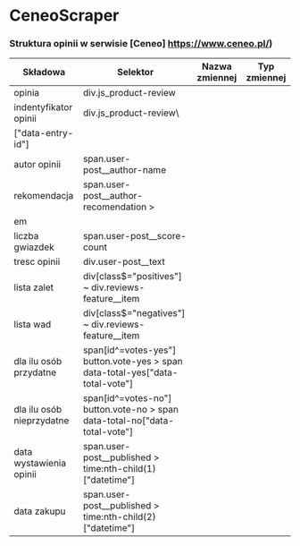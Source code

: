# CeneoScraper

### Struktura opinii w serwisie [Ceneo] https://www.ceneo.pl/) ###

|Składowa|Selektor|Nazwa zmiennej|Typ zmiennej|
|--------|--------|--------------|------------|
|opinia|div.js_product-review|||
|indentyfikator opinii|div.js_product-review\
["data-entry-id"\]|||
|autor opinii|span.user-post__author-name|||
|rekomendacja|span.user-post__author-recomendation > 
em|||
|liczba gwiazdek|span.user-post__score-count|||
|tresc opinii|div.user-post__text|||
|lista zalet|div[class$="positives"] ~ div.reviews-feature__item|||
|lista wad|div[class$="negatives"] ~ div.reviews-feature__item|||
|dla ilu osób przydatne|span[id^=votes-yes"] button.vote-yes > span <br> data-total-yes["data-total-vote"]|||
|dla ilu osób nieprzydatne|span[id^=votes-no"] button.vote-no > span <br> data-total-no["data-total-vote"]|||
|data wystawienia opinii|span.user-post__published > time:nth-child(1)["datetime"]|||
|data zakupu|span.user-post__published > time:nth-child(2)["datetime"]|||